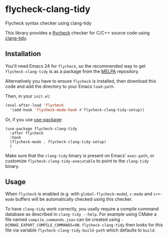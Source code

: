 # flycheck-clang-tidy
Flycheck syntax checker using clang-tidy

This library provides a [flycheck][] checker for C/C++ source code
using [clang-tidy][].

Installation
------------

You'll need Emacs 24 for `flycheck`, so the recommended way to get
`flycheck-clang-tidy` is as a package from the [MELPA][melpa]
repository.

Alternatively you have to ensure `flycheck` is installed, then
download this code and add the directory to your Emacs `load-path`.

Then, in your `init.el`:

```lisp
(eval-after-load 'flycheck
  '(add-hook 'flycheck-mode-hook #'flycheck-clang-tidy-setup))
```

Or, if you use [use-package][]:

``` emacs-lisp
(use-package flycheck-clang-tidy
  :after flycheck
  :hook
  (flycheck-mode . flycheck-clang-tidy-setup)
  )
```

Make sure that the `clang-tidy` binary is present on Emacs' `exec-path`, or
customize `flycheck-clang-tidy-executable` to point to the `clang-tidy`
binary.

Usage
-----

When `flycheck` is enabled (e.g. with `global-flycheck-mode`), `c-mode` and
`c++-mode` buffers will be automatically checked using this checker.

To have `clang-tidy` work correctly, you usally require a compile command
database as described in `clang-tidy --help`. For example using CMake a file
named `compile_commands.json` can be created using
`-DCMAKE_EXPORT_COMPILE_COMMANDS=ON`. `flycheck-clang-tidy` then looks for this
file via variable `flycheck-clang-tidy-build-path` which defaults to `build`.

[flycheck]: https://github.com/flycheck/flycheck
[clang-tidy]: http://clang.llvm.org/extra/clang-tidy
[melpa]: http://melpa.org
[use-package]: https://github.com/jwiegley/use-package
